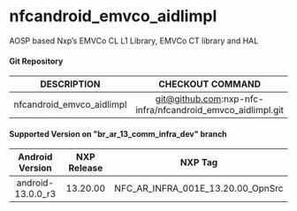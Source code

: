 # nfcandroid_emvco_aidlimpl
AOSP based Nxp’s EMVCo CL L1 Library, EMVCo CT library  and HAL

#### Git Repository

| DESCRIPTION        | CHECKOUT COMMAND          |
| :-------------: |:-------------:| 
| nfcandroid_emvco_aidlimpl | git@github.com:nxp-nfc-infra/nfcandroid_emvco_aidlimpl.git |

#### Supported Version on "br_ar_13_comm_infra_dev" branch
| Android Version        | NXP Release          | NXP Tag  |
| :-------------: |:---------------------:| :-----:|
|  android-13.0.0_r3   | 13.20.00  |  NFC_AR_INFRA_001E_13.20.00_OpnSrc |
